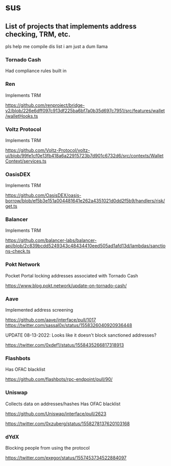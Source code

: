# sus

## List of projects that implements address checking, TRM, etc.
pls help me compile dis list i am just a dum llama

### Tornado Cash
Had compliance rules built in

### Ren 
Implements TRM

https://github.com/renproject/bridge-v2/blob/226e6dff097c913df225ba6bf7a0b35d697c7951/src/features/wallet/walletHooks.ts

### Voltz Protocol
Implements TRM

https://github.com/Voltz-Protocol/voltz-ui/blob/99fe1cf0e13fb418a6a22915723b7d901c6732d6/src/contexts/WalletContext/services.ts

### OasisDEX
Implements TRM

https://github.com/OasisDEX/oasis-borrow/blob/ef5b3e151a004481641e262a4351021d0dd2f5b9/handlers/risk/get.ts

### Balancer
Implements TRM

https://github.com/balancer-labs/balancer-api/blob/2c839bcdd5249343c48434410eed505ad1afd13d/lambdas/sanctions-check.ts

### Pokt Network
Pocket Portal locking addresses associated with Tornado Cash

https://www.blog.pokt.network/update-on-tornado-cash/

### Aave
Implemented address screening

https://github.com/aave/interface/pull/1017
https://twitter.com/sassal0x/status/1558326040920936448

UPDATE 08-13-2022:
Looks like it doesn't block sanctioned addresses?

https://twitter.com/0xdef1/status/1558435266817318913

### Flashbots 
Has OFAC blacklist

https://github.com/flashbots/rpc-endpoint/pull/90/

### Uniswap
Collects data on addresses/hashes
Has OFAC blacklist

https://github.com/Uniswap/interface/pull/2623

https://twitter.com/0xzuberg/status/1558278137620103168

### dYdX
Blocking people from using the protocol

https://twitter.com/exegor/status/1557453734522884097

